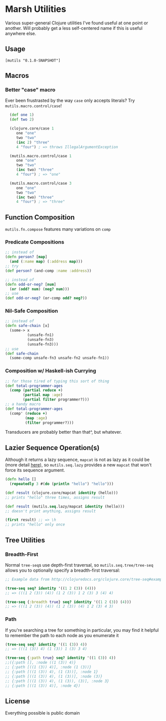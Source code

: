 # Marsh Utilities

Various super-general Clojure utilities I've found useful at one point or another. Will probably get a less self-centered name if this is useful anywhere else.

## Usage
`[mutils "0.1.0-SNAPSHOT"]`

## Macros
### Better "case" macro
Ever been frustrasted by the way `case` only accepts literals? Try `mutils.macro.control/case`!

```clojure
  (def one 1)
  (def two 2)

  (clojure.core/case 1
     one "one"
     two "two"
     (inc 2) "three"
     4 "four") ; => throws IllegalArgumentException

  (mutils.macro.control/case 1
     one "one"
     two "two"
     (inc two) "three"
     4 "four") ; => "one"

  (mutils.macro.control/case 3
     one "one"
     two "two"
     (inc two) "three"
     4 "four") ; => "three"
```


## Function Composition
`mutils.fn.compose` features many variations on `comp`

### Predicate Compositions
```clojure
;; instead of
(defn person? [map]
  (and (:name map) (:address map)))
;; try
(def person? (and-comp :name :address))

;; instead of
(defn odd-or-neg? [num]
  (or (odd? num) (neg? num)))
;; use
(def odd-or-neg? (or-comp odd? neg?))
```

### Nil-Safe Composition
```clojure
;; instead of
(defn safe-chain [x]
  (some-> x
          (unsafe-fn1)
          (unsafe-fn3)
          (unsafe-fn3)))
;; use
(def safe-chain
  (some-comp unsafe-fn3 unsafe-fn2 unsafe-fn1))
```

### Composition w/ Haskell-ish Currying
```clojure
;; for those tired of typing this sort of thing
(def total-programmer-ages
  (comp (partial reduce +)
        (partial map :age)
        (partial filter programmer?)))
;; a handy macro
(def total-programmer-ages
  (comp' (reduce +)
         (map :age)
         (filter programmer?)))
```
Transducers are probably better than that^, but whatever.


## Lazier Sequence Operation(s)
Although it returns a lazy sequence, `mapcat` is not as lazy as it could be (more detail [here](http://stackoverflow.com/questions/21943577/mapcat-breaking-the-lazyness)), so `mutils.seq.lazy` provides a new `mapcat` that won't force its sequence argument.

```clojure
(defn hello []
  (repeatedly 3 #(do (println "hello") "hello")))

(def result (clojure.core/mapcat identity (hello)))
;; prints "hello" three times, assigns result

(def result (mutils.seq.lazy/mapcat identity (hello)))
;; doesn't print anything, assigns result

(first result) ;; => \h
;; prints "hello" only once
```

## Tree Utilities

### Breadth-First
Normal `tree-seq`s use depth-first traversal, so `mutils.seq.tree/tree-seq` allows you to optionally specify a breadth-first traversal:
```clojure
;; Example data from http://clojuredocs.org/clojure.core/tree-seq#example-542692ccc026201cdc326c82

(tree-seq seq? identity '((1 2 (3)) (4)))
;; => (((1 2 (3)) (4)) (1 2 (3)) 1 2 (3) 3 (4) 4)

(tree-seq {:breadth true} seq? identity '((1 2 (3)) (4)))
;; => (((1 2 (3)) (4)) (1 2 (3)) (4) 1 2 (3) 4 3)
```
### Path
If you're searching a tree for something in particular, you may find it helpful to remember the path to each node as you enumerate it
```clojure
(tree-seq seq? identity '((1 (3)) 4))
;; => (((1 (3)) 4) (1 (3)) 1 (3) 3 4)

(tree-seq {:path true} seq? identity '((1 (3)) 4))
;;({:path [], :node ((1 (3)) 4)}
;; {:path [((1 (3)) 4)], :node (1 (3))}
;; {:path [((1 (3)) 4), (1 (3))], :node 1}
;; {:path [((1 (3)) 4), (1 (3))], :node (3)}
;; {:path [((1 (3)) 4), (1 (3)), (3)], :node 3}
;; {:path [((1 (3)) 4)], :node 4})
```

## License

Everything possible is public domain
